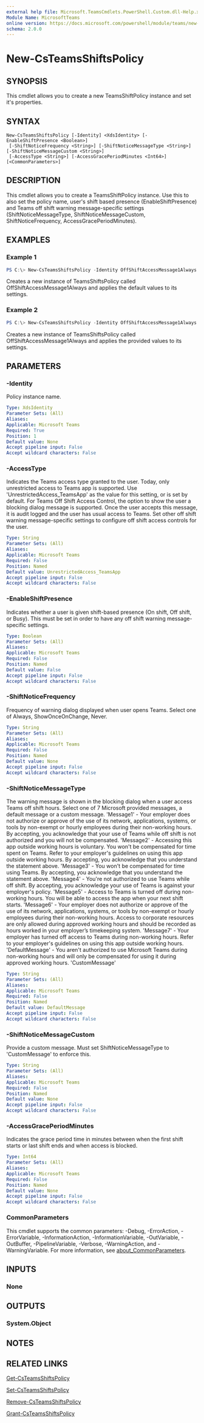 ```yaml
---
external help file: Microsoft.TeamsCmdlets.PowerShell.Custom.dll-Help.xml
Module Name: MicrosoftTeams
online version: https://docs.microsoft.com/powershell/module/teams/new-teamsshiftspolicy
schema: 2.0.0
---
```


# New-CsTeamsShiftsPolicy

## SYNOPSIS

This cmdlet allows you to create a new TeamsShiftPolicy instance and set it's properties.

## SYNTAX

```
New-CsTeamsShiftsPolicy [-Identity] <XdsIdentity> [-EnableShiftPresence <Boolean>]
 [-ShiftNoticeFrequency <String>] [-ShiftNoticeMessageType <String>] [-ShiftNoticeMessageCustom <String>]
 [-AccessType <String>] [-AccessGracePeriodMinutes <Int64>] [<CommonParameters>]
```

## DESCRIPTION
This cmdlet allows you to create a TeamsShiftPolicy instance. Use this to also set the policy name, user's shift based presence (EnableShiftPresence) and Teams off shift warning message-specific settings (ShiftNoticeMessageType, ShiftNoticeMessageCustom, ShiftNoticeFrequency, AccessGracePeriodMinutes).


## EXAMPLES

### Example 1
```powershell
PS C:\> New-CsTeamsShiftsPolicy -Identity OffShiftAccessMessage1Always
```

Creates a new instance of TeamsShiftsPolicy called OffShiftAccessMessage1Always and applies the default values to its settings.

### Example 2
```powershell
PS C:\> New-CsTeamsShiftsPolicy -Identity OffShiftAccessMessage1Always -EnableShiftPresence $true -ShiftNoticeFrequency always -ShiftNoticeMessageType Message1 -AccessType UnrestrictedAccess_TeamsApp -AccessGracePeriodMinutes 5
```

Creates a new instance of TeamsShiftsPolicy called OffShiftAccessMessage1Always and applies the provided values to its settings.

## PARAMETERS

### -Identity
Policy instance name.

```yaml
Type: XdsIdentity
Parameter Sets: (All)
Aliases:
Applicable: Microsoft Teams
Required: True
Position: 1
Default value: None
Accept pipeline input: False
Accept wildcard characters: False
```

### -AccessType
Indicates the Teams access type granted to the user. Today, only unrestricted access to Teams app is supported.
Use 'UnrestrictedAccess_TeamsApp' as the value for this setting, or is set by default.
For Teams Off Shift Access Control, the option to show the user a blocking dialog message is supported. Once the user accepts this message, it is audit logged and the user has usual access to Teams. Set other off shift warning message-specific settings to configure off shift access controls for the user.


```yaml
Type: String
Parameter Sets: (All)
Aliases:
Applicable: Microsoft Teams
Required: False
Position: Named
Default value: UnrestrictedAccess_TeamsApp
Accept pipeline input: False
Accept wildcard characters: False
```

### -EnableShiftPresence
Indicates whether a user is given shift-based presence (On shift, Off shift, or Busy). This must be set in order to have any off shift warning message-specific settings.

```yaml
Type: Boolean
Parameter Sets: (All)
Aliases:
Applicable: Microsoft Teams
Required: False
Position: Named
Default value: False
Accept pipeline input: False
Accept wildcard characters: False
```

### -ShiftNoticeFrequency
Frequency of warning dialog displayed when user opens Teams. Select one of Always, ShowOnceOnChange, Never.

```yaml
Type: String
Parameter Sets: (All)
Aliases:
Applicable: Microsoft Teams
Required: False
Position: Named
Default value: None
Accept pipeline input: False
Accept wildcard characters: False
```

### -ShiftNoticeMessageType
The warning message is shown in the blocking dialog when a user access Teams off shift hours. Select one of 7 Microsoft provided messages, a default message or a custom message. 
'Message1' - Your employer does not authorize or approve of the use of its network, applications, systems, or tools by non-exempt or hourly employees during their non-working hours. By accepting, you acknowledge that your use of Teams while off shift is not authorized and you will not be compensated.
'Message2' - Accessing this app outside working hours is voluntary. You won't be compensated for time spent on Teams. Refer to your employer's guidelines on using this app outside working hours. By accepting, you acknowledge that you understand the statement above.
'Message3' - You won't be compensated for time using Teams. By accepting, you acknowledge that you understand the statement above.
'Message4' - You're not authorized to use Teams while off shift. By accepting, you acknowledge your use of Teams is against your employer's policy.
'Message5' - Access to Teams is turned off during non-working hours. You will be able to access the app when your next shift starts.
'Message6' - Your employer does not authorize or approve of the use of its network, applications, systems, or tools by non-exempt or hourly employees during their non-working hours. Access to corporate resources are only allowed during approved working hours and should be recorded as hours worked in your employer’s timekeeping system.
'Message7' - Your employer has turned off access to Teams during non-working hours. Refer to your employer's guidelines on using this app outside working hours.
'DefaultMessage' - You aren't authorized to use Microsoft Teams during non-working hours and will only be compensated for using it during approved working hours.
'CustomMessage'


```yaml
Type: String
Parameter Sets: (All)
Aliases:
Applicable: Microsoft Teams
Required: False
Position: Named
Default value: DefaultMessage
Accept pipeline input: False
Accept wildcard characters: False
```

### -ShiftNoticeMessageCustom
Provide a custom message. Must set ShiftNoticeMessageType to 'CustomMessage' to enforce this.

```yaml
Type: String
Parameter Sets: (All)
Aliases:
Applicable: Microsoft Teams
Required: False
Position: Named
Default value: None
Accept pipeline input: False
Accept wildcard characters: False
```

### -AccessGracePeriodMinutes
Indicates the grace period time in minutes between when the first shift starts or last shift ends and when access is blocked.

```yaml
Type: Int64
Parameter Sets: (All)
Aliases:
Applicable: Microsoft Teams
Required: False
Position: Named
Default value: None
Accept pipeline input: False
Accept wildcard characters: False
```

### CommonParameters
This cmdlet supports the common parameters: -Debug, -ErrorAction, -ErrorVariable, -InformationAction, -InformationVariable, -OutVariable, -OutBuffer, -PipelineVariable, -Verbose, -WarningAction, and -WarningVariable. For more information, see [about_CommonParameters](https://go.microsoft.com/fwlink/?LinkID=113216).


## INPUTS

### None

## OUTPUTS

### System.Object
## NOTES

## RELATED LINKS

[Get-CsTeamsShiftsPolicy](Get-CsTeamsShiftsPolicy.md)

[Set-CsTeamsShiftsPolicy](New-CsTeamsShiftsPolicy.md)

[Remove-CsTeamsShiftsPolicy](Remove-CsTeamsShiftsPolicy.md)

[Grant-CsTeamsShiftsPolicy](Grant-CsTeamsShiftsPolicy.md)
